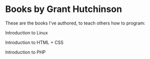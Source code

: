 # Books by Grant Hutchinson

These are the books I've authored, to teach others how to program:

Introduction to Linux

Introduction to HTML + CSS

Introduction to PHP
